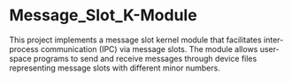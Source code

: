 # Message_Slot_K-Module
This project implements a message slot kernel module that facilitates inter-process communication (IPC) via message slots. The module allows user-space programs to send and receive messages through device files representing message slots with different minor numbers.
